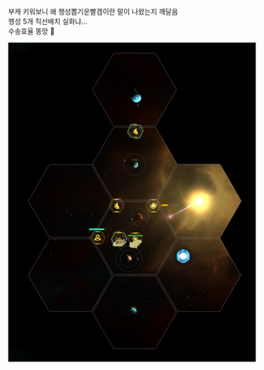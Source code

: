 부캐 키워보니 왜 행성뽑기운빨겜이란 말이 나왔는지 깨달음  
행성 5개 직선배치 실화냐...  
수송효율 똥망 :poop:  

![](../assets/20201130_Five_Planets_Aligned.png)
